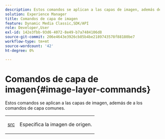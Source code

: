 ```yaml
---
description: Estos comandos se aplican a las capas de imagen, además de a los comandos de capa comunes.
solution: Experience Manager
title: Comandos de capa de imagen
feature: Dynamic Media Classic,SDK/API
role: Developer,User
exl-id: 142e3fbb-93d6-4072-8e49-b7a7484106d8
source-git-commit: 206e4643e3926cb85b4be2189743578f88180be7
workflow-type: tm+mt
source-wordcount: '42'
ht-degree: 0%

---
```


# Comandos de capa de imagen{#image-layer-commands}

Estos comandos se aplican a las capas de imagen, además de a los comandos de capa comunes.

<table id="simpletable_F6799DA025A64970B95085FB9910E1EF"> 
 <tr class="strow"> 
  <td class="stentry"> <p><a href="../../../../../../is-api/http-ref/image-serving-api-ref/c-http-protocol-reference/c-command-reference/r-src.md#reference-f6506637778c4c69bf106a7924a91ab1" type="reference" format="dita" scope="local"> src</a> </p> </td> 
  <td class="stentry"> <p>Especifica la imagen de origen. </p></td> 
 </tr> 
</table>
